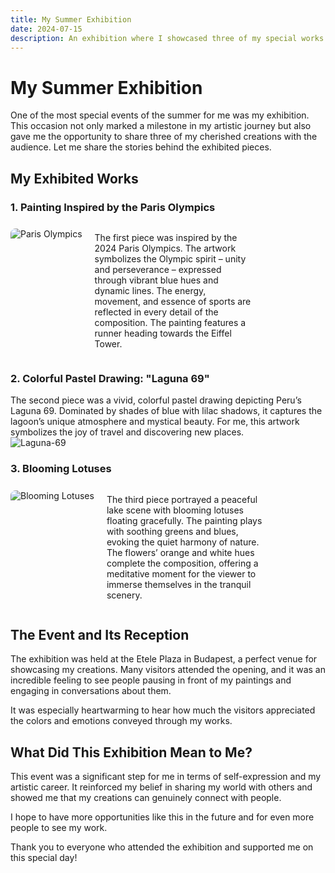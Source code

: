 ```yaml
---
title: My Summer Exhibition
date: 2024-07-15
description: An exhibition where I showcased three of my special works – a painting inspired by the Paris Olympics, a pastel drawing of Peru's Laguna 69, and a serene lake with blooming lotuses.
---
```


# My Summer Exhibition

One of the most special events of the summer for me was my exhibition. This occasion not only marked a milestone in my artistic journey but also gave me the opportunity to share three of my cherished creations with the audience. Let me share the stories behind the exhibited pieces.

## My Exhibited Works

### 1. **Painting Inspired by the Paris Olympics**
<div class="image-text-container">
    <img class="olimpia-img" src="/images/olimpia.jpg" alt="Paris Olympics" />
    <p class="olimpia-text">The first piece was inspired by the 2024 Paris Olympics. The artwork symbolizes the Olympic spirit – unity and perseverance – expressed through vibrant blue hues and dynamic lines. The energy, movement, and essence of sports are reflected in every detail of the composition. The painting features a runner heading towards the Eiffel Tower.
    </p>
</div>

### 2. **Colorful Pastel Drawing: "Laguna 69"**
The second piece was a vivid, colorful pastel drawing depicting Peru’s Laguna 69. Dominated by shades of blue with lilac shadows, it captures the lagoon’s unique atmosphere and mystical beauty. For me, this artwork symbolizes the joy of travel and discovering new places.  
![Laguna-69](/images/laguna.jpg)

### 3. **Blooming Lotuses**
<div class="image-text-container">
    <img class="olimpia-img" src="/images/lotusz_kesz.jpg" alt="Blooming Lotuses" />
    <p class="olimpia-text">The third piece portrayed a peaceful lake scene with blooming lotuses floating gracefully. The painting plays with soothing greens and blues, evoking the quiet harmony of nature. The flowers’ orange and white hues complete the composition, offering a meditative moment for the viewer to immerse themselves in the tranquil scenery.
    </p>
</div>


## The Event and Its Reception

The exhibition was held at the Etele Plaza in Budapest, a perfect venue for showcasing my creations. Many visitors attended the opening, and it was an incredible feeling to see people pausing in front of my paintings and engaging in conversations about them.

It was especially heartwarming to hear how much the visitors appreciated the colors and emotions conveyed through my works.

## What Did This Exhibition Mean to Me?

This event was a significant step for me in terms of self-expression and my artistic career. It reinforced my belief in sharing my world with others and showed me that my creations can genuinely connect with people.

I hope to have more opportunities like this in the future and for even more people to see my work.

Thank you to everyone who attended the exhibition and supported me on this special day!

<style>
  .olimpia-img {
    margin-top: 0.5rem;
    max-width: 300px;
    height: auto;
    border-radius: 8px; 
}
.image-text-container {
    display: flex;
    gap: 20px; /* Térköz a kép és a szöveg között */
    flex-wrap: wrap;
}

.olimpia-text {
    width: 50%; /* Szöveg szélessége */
}
@media (max-width: 768px) {
    .image-text-container {
        flex-direction: column;
    
    }
    .olimpia-img, .olimpia-text {
        width: 100%;
    }
}
</style>